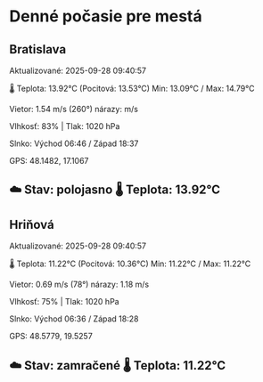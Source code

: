 ﻿# Denné počasie pre mestá

## Bratislava
Aktualizované: 2025-09-28 09:40:57

🌡️ Teplota: 13.92°C 
(Pocitová: 13.53°C)
Min: 13.09°C / Max: 14.79°C

Vietor: 1.54 m/s    (260°) 
nárazy:  m/s

Vlhkosť: 83% | Tlak: 1020 hPa

Slnko: Východ 06:46 / Západ 18:37

GPS: 48.1482, 17.1067

☁️ Stav: polojasno        🌡️ Teplota: 13.92°C
---

## Hriňová
Aktualizované: 2025-09-28 09:40:57

🌡️ Teplota: 11.22°C 
(Pocitová: 10.36°C)
Min: 11.22°C / Max: 11.22°C

Vietor: 0.69 m/s (78°)
nárazy: 1.18 m/s

Vlhkosť: 75% | Tlak: 1020 hPa

Slnko: Východ 06:36 / Západ 18:28

GPS: 48.5779, 19.5257

☁️ Stav: zamračené        🌡️ Teplota: 11.22°C
---
